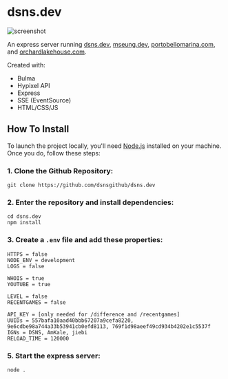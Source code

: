 # dsns.dev

![screenshot](https://github.com/dsnsgithub/dsns.dev/blob/main/portfolio.png?raw=true)

An express server running [dsns.dev](https://dsns.dev), [mseung.dev](https://mseung.dev), [portobellomarina.com](https://portobellomarina.com), and [orchardlakehouse.com](https://orchardlakehouse.com).

Created with:
- Bulma
- Hypixel API
- Express
- SSE (EventSource)
- HTML/CSS/JS

## How To Install

To launch the project locally, you'll need [Node.js](https://nodejs.org/en/) installed on your machine. Once you do, follow these steps:

### 1. Clone the Github Repository:
    git clone https://github.com/dsnsgithub/dsns.dev

### 2. Enter the repository and install dependencies:
    cd dsns.dev
    npm install

### 3. Create a `.env` file and add these properties:
	HTTPS = false
	NODE_ENV = development
	LOGS = false

	WHOIS = true
	YOUTUBE = true

	LEVEL = false
	RECENTGAMES = false

	API_KEY = [only needed for /difference and /recentgames]
	UUIDs = 557bafa10aad40bbb67207a9cefa8220, 9e6cdbe98a744a33b53941cb0efd8113, 769f1d98aeef49cd934b4202e1c5537f
	IGNs = DSNS, AmKale, jiebi
	RELOAD_TIME = 120000

### 5. Start the express server:
    node .
